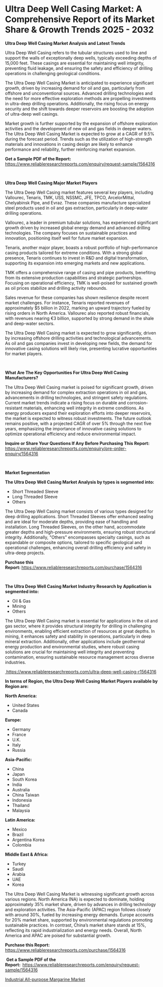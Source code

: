 <p><h1>Ultra Deep Well Casing Market: A Comprehensive Report of its Market Share & Growth Trends 2025 - 2032</h1></p><p><strong>Ultra Deep Well Casing Market Analysis and Latest Trends</strong></p>
<p><p>Ultra Deep Well Casing refers to the tubular structures used to line and support the walls of exceptionally deep wells, typically exceeding depths of 15,000 feet. These casings are essential for maintaining well integrity, preventing fluid leakage, and ensuring the safety and efficiency of drilling operations in challenging geological conditions.</p><p>The Ultra Deep Well Casing Market is anticipated to experience significant growth, driven by increasing demand for oil and gas, particularly from offshore and unconventional sources. Advanced drilling technologies and the need for more effective exploration methods are propelling investments in ultra-deep drilling operations. Additionally, the rising focus on energy security and the shift towards deeper reservoirs are boosting the adoption of ultra-deep well casings.</p><p>Market growth is further supported by the expansion of offshore exploration activities and the development of new oil and gas fields in deeper waters. The Ultra Deep Well Casing Market is expected to grow at a CAGR of 9.5% during the forecast period. Trends such as the utilization of high-strength materials and innovations in casing design are likely to enhance performance and reliability, further reinforcing market expansion.</p></p>
<p><strong>Get a Sample PDF of the Report:&nbsp;</strong> <a href="https://www.reliableresearchreports.com/enquiry/request-sample/1564316?utm_campaign=2177&utm_medium=2&utm_source=Github&utm_content=ia&utm_term=01022025&utm_id=ultra-deep-well-casing">https://www.reliableresearchreports.com/enquiry/request-sample/1564316</a></p>
<p>&nbsp;</p>
<p><strong>Ultra Deep Well Casing Major Market Players</strong></p>
<p><p>The Ultra Deep Well Casing market features several key players, including Vallourec, Tenaris, TMK, USS, NSSMC, JFE, TPCO, ArcelorMittal, Chelyabinsk Pipe, and Evraz. These companies manufacture specialized steel products used in oil and gas extraction, particularly in deep-water drilling operations.</p><p>Vallourec, a leader in premium tubular solutions, has experienced significant growth driven by increased global energy demand and advanced drilling technologies. The company focuses on sustainable practices and innovation, positioning itself well for future market expansion.</p><p>Tenaris, another major player, boasts a robust portfolio of high-performance casing products tailored for extreme conditions. With a strong global presence, Tenaris continues to invest in R&D and digital transformation, supporting its expansion into emerging markets and new applications.</p><p>TMK offers a comprehensive range of casing and pipe products, benefiting from its extensive production capabilities and strategic partnerships. Focusing on operational efficiency, TMK is well-poised for sustained growth as oil prices stabilize and drilling activity rebounds.</p><p>Sales revenue for these companies has shown resilience despite recent market challenges. For instance, Tenaris reported revenues of approximately $5 billion in 2022, marking an upward trajectory fueled by rising orders in North America. Vallourec also reported robust financials, with revenues nearing €3 billion, supported by strong demand in the shale and deep-water sectors.</p><p>The Ultra Deep Well Casing market is expected to grow significantly, driven by increasing offshore drilling activities and technological advancements. As oil and gas companies invest in developing new fields, the demand for innovative casing solutions will likely rise, presenting lucrative opportunities for market players.</p></p>
<p>&nbsp;</p>
<p><strong>What Are The Key Opportunities For Ultra Deep Well Casing Manufacturers?</strong></p>
<p><p>The Ultra Deep Well Casing market is poised for significant growth, driven by increasing demand for complex extraction operations in oil and gas, advancements in drilling technologies, and stringent safety regulations. Current market trends indicate a rising focus on durable and corrosion-resistant materials, enhancing well integrity in extreme conditions. As energy producers expand their exploration efforts into deeper reservoirs, the market is expected to witness robust investments. The future outlook remains positive, with a projected CAGR of over 5% through the next five years, emphasizing the importance of innovative casing solutions to optimize operational efficiency and reduce environmental impact.</p></p>
<p><strong>Inquire or Share Your Questions If Any Before Purchasing This Report:</strong> <a href="https://www.reliableresearchreports.com/enquiry/pre-order-enquiry/1564316?utm_campaign=2177&utm_medium=2&utm_source=Github&utm_content=ia&utm_term=01022025&utm_id=ultra-deep-well-casing">https://www.reliableresearchreports.com/enquiry/pre-order-enquiry/1564316</a></p>
<p>&nbsp;</p>
<p><strong>Market Segmentation</strong></p>
<p><strong>The Ultra Deep Well Casing Market Analysis by types is segmented into:</strong></p>
<p><ul><li>Short Threaded Sleeve</li><li>Long Threaded Sleeve</li><li>Others</li></ul></p>
<p><p>The Ultra Deep Well Casing market consists of various types designed for deep drilling applications. Short Threaded Sleeves offer enhanced sealing and are ideal for moderate depths, providing ease of handling and installation. Long Threaded Sleeves, on the other hand, accommodate greater depths and high-pressure environments, ensuring robust structural integrity. Additionally, "Others" encompasses specialty casings, such as expandable or composite options, tailored to specific geological and operational challenges, enhancing overall drilling efficiency and safety in ultra-deep projects.</p></p>
<p><strong>Purchase this Report:&nbsp;</strong><a href="https://www.reliableresearchreports.com/purchase/1564316?utm_campaign=2177&utm_medium=2&utm_source=Github&utm_content=ia&utm_term=01022025&utm_id=ultra-deep-well-casing">https://www.reliableresearchreports.com/purchase/1564316</a></p>
<p>&nbsp;</p>
<p><strong>The Ultra Deep Well Casing Market Industry Research by Application is segmented into:</strong></p>
<p><ul><li>Oil & Gas</li><li>Mining</li><li>Others</li></ul></p>
<p><p>The Ultra Deep Well Casing market is essential for applications in the oil and gas sector, where it provides structural integrity for drilling in challenging environments, enabling efficient extraction of resources at great depths. In mining, it enhances safety and stability in operations, particularly in deep mineral extraction. Additionally, other applications include geothermal energy production and environmental studies, where robust casing solutions are crucial for maintaining well integrity and preventing contamination, ensuring sustainable resource management across diverse industries.</p></p>
<p><a href="https://www.reliableresearchreports.com/ultra-deep-well-casing-r1564316?utm_campaign=2177&utm_medium=2&utm_source=Github&utm_content=ia&utm_term=01022025&utm_id=ultra-deep-well-casing">&nbsp;https://www.reliableresearchreports.com/ultra-deep-well-casing-r1564316</a></p>
<p><strong>In terms of Region, the Ultra Deep Well Casing Market Players available by Region are:</strong></p>
<p>
    <p> <strong> North America: </strong>
        <ul>
            <li>United States</li>
            <li>Canada</li>
        </ul>
        </p> 
    <p> <strong> Europe: </strong>
        <ul>
            <li>Germany</li>
            <li>France</li>
            <li>U.K.</li>
            <li>Italy</li>
            <li>Russia</li>
        </ul>
        </p> 
    <p> <strong> Asia-Pacific: </strong>
        <ul>
            <li>China</li>
            <li>Japan</li>
            <li>South Korea</li>
            <li>India</li>
            <li>Australia</li>
            <li>China Taiwan</li>
            <li>Indonesia</li>
            <li>Thailand</li>
            <li>Malaysia</li>
        </ul>
        </p> 
    <p> <strong> Latin America: </strong>
        <ul>
            <li>Mexico</li>
            <li>Brazil</li>
            <li>Argentina Korea</li>
            <li>Colombia</li>
        </ul>
        </p> 
    <p> <strong> Middle East & Africa: </strong>
        <ul>
            <li>Turkey</li>
            <li>Saudi</li>
            <li>Arabia</li>
            <li>UAE</li>
            <li>Korea</li>
        </ul>
    </p>
    </p>
<p><p>The Ultra Deep Well Casing Market is witnessing significant growth across various regions. North America (NA) is expected to dominate, holding approximately 35% market share, driven by advances in drilling technology and exploration activities. The Asia-Pacific (APAC) region follows closely with around 30%, fueled by increasing energy demands. Europe accounts for 20% market share, supported by environmental regulations promoting sustainable practices. In contrast, China’s market share stands at 15%, reflecting its rapid industrialization and energy needs. Overall, North America and APAC are poised for substantial growth.</p></p>
<p><strong>Purchase this Report: </strong><a href="https://www.reliableresearchreports.com/purchase/1564316?utm_campaign=2177&utm_medium=2&utm_source=Github&utm_content=ia&utm_term=01022025&utm_id=ultra-deep-well-casing">https://www.reliableresearchreports.com/purchase/1564316</a></p>
<p>&nbsp;<strong>Get a Sample PDF of the Report:&nbsp;&nbsp;</strong><a href="https://www.reliableresearchreports.com/enquiry/request-sample/1564316?utm_campaign=2177&utm_medium=2&utm_source=Github&utm_content=ia&utm_term=01022025&utm_id=ultra-deep-well-casing">https://www.reliableresearchreports.com/enquiry/request-sample/1564316</a></p>
<p><strong></strong></p>
<p><p><a href="https://github.com/LilianFaulkner65/Market-Research-Report-List-1/blob/main/industrial-all-purpose-margarine-market.md?utm_campaign=2177&utm_medium=2&utm_source=Github&utm_content=ia&utm_term=01022025&utm_id=ultra-deep-well-casing">Industrial All-purpose Margarine Market</a></p></p>